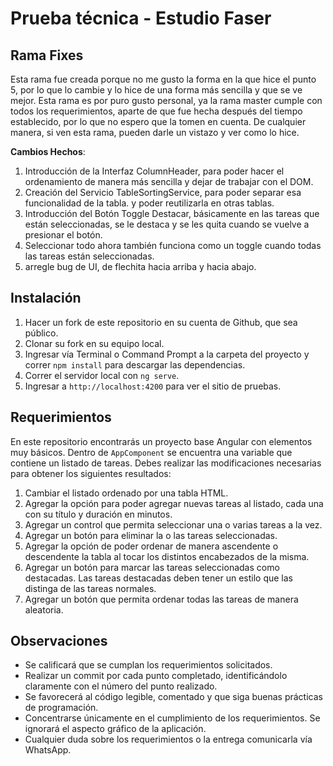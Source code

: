 # Prueba técnica - Estudio Faser

## Rama Fixes

Esta rama fue creada porque no me gusto la forma en la que hice el punto 5, por lo que lo cambie y lo hice de una forma
más sencilla y que se ve mejor.
Esta rama es por puro gusto personal, ya la rama master cumple con todos los requerimientos, aparte de que fue hecha
después del tiempo establecido, por lo que no espero que la tomen en cuenta.
De cualquier manera, si ven esta rama, pueden darle un vistazo y ver como lo hice.

**Cambios Hechos**:

1. Introducción de la Interfaz ColumnHeader, para poder hacer el ordenamiento de manera más sencilla y dejar de trabajar
   con el DOM.
2. Creación del Servicio TableSortingService, para poder separar esa funcionalidad de la tabla. y poder
   reutilizarla en otras tablas.
3. Introducción del Botón Toggle Destacar, básicamente en las tareas que están seleccionadas, se le destaca y se les
   quita cuando se vuelve a presionar el botón.
4. Seleccionar todo ahora también funciona como un toggle cuando todas las tareas están seleccionadas.
5. arregle bug de UI, de flechita hacia arriba y hacia abajo.

## Instalación

1. Hacer un fork de este repositorio en su cuenta de Github, que sea público.
2. Clonar su fork en su equipo local.
3. Ingresar vía Terminal o Command Prompt a la carpeta del proyecto y correr `npm install` para descargar las
   dependencias.
4. Correr el servidor local con `ng serve`.
5. Ingresar a `http://localhost:4200` para ver el sitio de pruebas.

## Requerimientos

En este repositorio encontrarás un proyecto base Angular con elementos muy básicos. Dentro de `AppComponent` se
encuentra una variable que contiene un listado de tareas. Debes realizar las modificaciones necesarias para obtener los
siguientes resultados:

1. Cambiar el listado ordenado por una tabla HTML.
2. Agregar la opción para poder agregar nuevas tareas al listado, cada una con su título y duración en minutos.
3. Agregar un control que permita seleccionar una o varias tareas a la vez.
4. Agregar un botón para eliminar la o las tareas seleccionadas.
5. Agregar la opción de poder ordenar de manera ascendente o descendente la tabla al tocar los distintos encabezados de
   la misma.
6. Agregar un botón para marcar las tareas seleccionadas como destacadas. Las tareas destacadas deben tener un estilo
   que las distinga de las tareas normales.
7. Agregar un botón que permita ordenar todas las tareas de manera aleatoria.

## Observaciones

- Se calificará que se cumplan los requerimientos solicitados.
- Realizar un commit por cada punto completado, identificándolo claramente con el número del punto realizado.
- Se favorecerá al código legible, comentado y que siga buenas prácticas de programación.
- Concentrarse únicamente en el cumplimiento de los requerimientos. Se ignorará el aspecto gráfico de la aplicación.
- Cualquier duda sobre los requerimientos o la entrega comunicarla vía WhatsApp.
